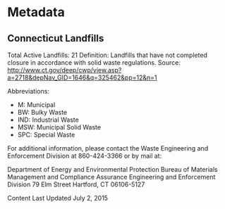# Metadata

## Connecticut Landfills

Total Active Landfills: 21
Definition: Landfills that have not completed closure in accordance with solid waste regulations.
Source: http://www.ct.gov/deep/cwp/view.asp?a=2718&depNav_GID=1646&q=325462&pp=12&n=1

Abbreviations:

- M: Municipal
- BW: Bulky Waste
- IND: Industrial Waste
- MSW: Municipal Solid Waste
- SPC: Special Waste

For additional information, please contact the Waste Engineering and Enforcement Division at 860-424-3366 or by mail at:

Department of Energy and Environmental Protection
Bureau of Materials Management and Compliance Assurance
Engineering and Enforcement Division 
79 Elm Street
Hartford, CT 06106-5127 

Content Last Updated July 2, 2015
